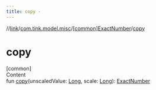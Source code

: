 ```yaml
---
title: copy -
---
```

//[link](../../index.md)/[com.tink.model.misc](../index.md)/[[common]ExactNumber](index.md)/[copy](copy.md)



# copy  
[common]  
Content  
fun [copy](copy.md)(unscaledValue: [Long](https://kotlinlang.org/api/latest/jvm/stdlib/kotlin/-long/index.html), scale: [Long](https://kotlinlang.org/api/latest/jvm/stdlib/kotlin/-long/index.html)): [ExactNumber](index.md)  




